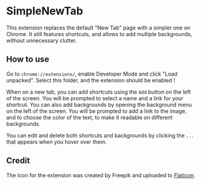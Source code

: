 # SimpleNewTab
This extension replaces the default "New Tab" page with a simpler one on 
Chrome.
It still features shortcuts, and allows to add multiple backgrounds, without
unnecessary clutter.

## How to use
Go to `chrome://extensions/`, enable Developer Mode and click "Load unpacked".
Select this folder, and the extension should be enabled !

When on a new tab, you can add shortcuts using the `Add` button on the left of
the screen. You will be prompted to select a name and a link for your shortcut.
You can also add backgrounds by opening the background menu on the left of the
screen. You will be prompted to add a link to the image, and to choose the
color of the text, to make it readable on different backgrounds.

You can edit and delete both shortcuts and backgrounds by clicking the `...`
that appears when you hover over them.

## Credit
The icon for the extension was created by Freepik and uploaded to 
[Flaticon](https://www.flaticon.com/free-icons/home).